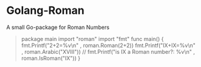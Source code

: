 Golang-Roman
============

A small Go-package for Roman Numbers

> package main
import "roman"
import "fmt"
func main() {
  fmt.Printf("2+2=%v\n" , roman.Roman(2+2))
	fmt.Printf("IX+IX=%v\n" , roman.Arabic("XVIII"))
	// fmt.Printf("is IX a Roman number?: %v\n" , roman.IsRoman("IX"))
}
